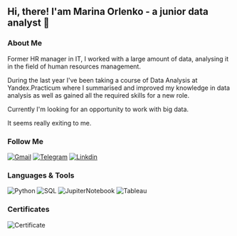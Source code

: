 ## Hi, there! I'am Marina Orlenko - a junior data analyst 👋

### About Me

Former HR manager in IT, I worked with a large amount of data, analysing it in the field of human resources management.

During the last year I've been taking a course of Data Analysis at Yandex.Practicum where I summarised and improved my knowledge in data analysis as well as gained all the required skills for a new role.

Currently I'm looking for an opportunity to work with big data.

It seems really exiting to me.

### Follow Me 
[![Gmail](https://img.shields.io/badge/-mail-69b5cc?style=for-the-badge&logo=Gmail)](mailto:marina.a.orlenko@gmail.com)
[![Telegram](https://img.shields.io/badge/-Telegram-69b5cc?style=for-the-badge&logo=Telegram)](https://t.me/lma82)
[![Linkdin](https://img.shields.io/badge/-Linkedin-69b5cc?style=for-the-badge&logo=Linkedin)](https://www.linkedin.com/in/marina-orlenko-8572261/)

### Languages & Tools 
![Python](https://img.shields.io/badge/-Python-69b5cc?style=for-the-badge&logo=python)
![SQL](https://img.shields.io/badge/-PostgreSQL-69b5cc?style=for-the-badge&logo=postgreSQL)
![JupiterNotebook](https://img.shields.io/badge/-Jupyter-69b5cc?style=for-the-badge&logo=jupyter)
![Tableau](https://img.shields.io/badge/-Tableau-69b5cc?style=for-the-badge&logo=tableau)

### Certificates
![Certificate](./Lima82/CS50P_certificate.png)
